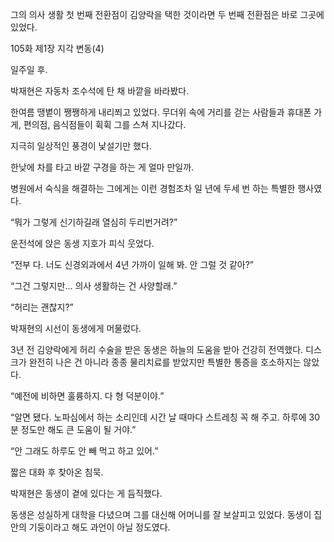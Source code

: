 그의 의사 생활 첫 번째 전환점이 김양락을 택한 것이라면 두 번째 전환점은 바로 그곳에 있었다.

105화 제1장 지각 변동(4)

일주일 후.

박재현은 자동차 조수석에 탄 채 바깥을 바라봤다.

한여름 땡볕이 쨍쨍하게 내리쬐고 있었다. 무더위 속에 거리를 걷는 사람들과 휴대폰 가게, 편의점, 음식점들이 휙휙 그를 스쳐 지나갔다.

지극히 일상적인 풍경이 낯설기만 했다.

한낮에 차를 타고 바깥 구경을 하는 게 얼마 만일까.

병원에서 숙식을 해결하는 그에게는 이런 경험조차 일 년에 두세 번 하는 특별한 행사였다.

“뭐가 그렇게 신기하길래 열심히 두리번거려?”

운전석에 앉은 동생 지호가 피식 웃었다.

“전부 다. 너도 신경외과에서 4년 가까이 일해 봐. 안 그럴 것 같아?”

“그건 그렇지만… 의사 생활하는 건 사양할래.”

“허리는 괜찮지?”

박재현의 시선이 동생에게 머물렀다.

3년 전 김양락에게 허리 수술을 받은 동생은 하늘의 도움을 받아 건강히 전역했다. 디스크가 완전히 나은 건 아니라 종종 물리치료를 받았지만 특별한 통증을 호소하지는 않았다.

“예전에 비하면 훌륭하지. 다 형 덕분이야.”

“알면 됐다. 노파심에서 하는 소리인데 시간 날 때마다 스트레칭 꼭 해 주고. 하루에 30분 정도만 해도 큰 도움이 될 거야.”

“안 그래도 하루도 안 빼 먹고 하고 있어.”

짧은 대화 후 찾아온 침묵.

박재현은 동생이 곁에 있다는 게 듬직했다.

동생은 성실하게 대학을 다녔으며 그를 대신해 어머니를 잘 보살피고 있었다. 동생이 집안의 기둥이라고 해도 과언이 아닐 정도였다.